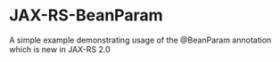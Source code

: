 JAX-RS-BeanParam
================

A simple example demonstrating usage of the @BeanParam annotation which is new in JAX-RS 2.0
